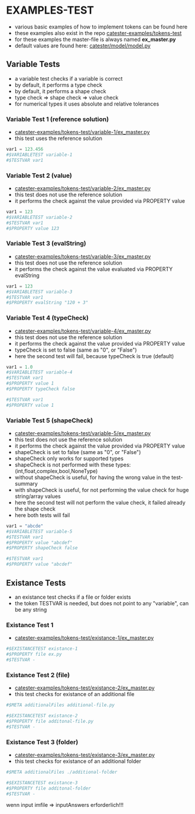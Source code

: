 # EXAMPLES-TEST
- various basic examples of how to implement tokens can be found here
- these examples also exist in the repo [catester-examples/tokens-test](../../catester-examples/tokens-test)
- for these examples the master-file is always named **ex_master.py**
- default values are found here: [catester/model/model.py](../catester/model/model.py#L83)

## Variable Tests
- a variable test checks if a variable is correct
- by default, it performs a type check
- by default, it performs a shape check
- type check => shape check => value check
- for numerical types it uses absolute and relative tolerances

### Variable Test 1 (reference solution)
- [catester-examples/tokens-test/variable-1/ex_master.py](../../catester-examples/tokens-test/variable-1/ex_master.py)
- this test uses the reference solution
```python
var1 = 123.456
#$VARIABLETEST variable-1
#$TESTVAR var1
```

### Variable Test 2 (value)
- [catester-examples/tokens-test/variable-2/ex_master.py](../../catester-examples/tokens-test/variable-2/ex_master.py)
- this test does not use the reference solution
- it performs the check against the value provided via PROPERTY value
```python
var1 = 123
#$VARIABLETEST variable-2
#$TESTVAR var1
#$PROPERTY value 123
```

### Variable Test 3 (evalString)
- [catester-examples/tokens-test/variable-3/ex_master.py](../../catester-examples/tokens-test/variable-3/ex_master.py)
- this test does not use the reference solution
- it performs the check against the value evaluated via PROPERTY evalString
```python
var1 = 123
#$VARIABLETEST variable-3
#$TESTVAR var1
#$PROPERTY evalString "120 + 3"
```

### Variable Test 4 (typeCheck)
- [catester-examples/tokens-test/variable-4/ex_master.py](../../catester-examples/tokens-test/variable-4/ex_master.py)
- this test does not use the reference solution
- it performs the check against the value provided via PROPERTY value
- typeCheck is set to false (same as "0", or "False")
- here the second test will fail, because typeCheck is true (default)
```python
var1 = 1.0
#$VARIABLETEST variable-4
#$TESTVAR var1
#$PROPERTY value 1
#$PROPERTY typeCheck false

#$TESTVAR var1
#$PROPERTY value 1
```

### Variable Test 5 (shapeCheck)
- [catester-examples/tokens-test/variable-5/ex_master.py](../../catester-examples/tokens-test/variable-5/ex_master.py)
- this test does not use the reference solution
- it performs the check against the value provided via PROPERTY value
- shapeCheck is set to false (same as "0", or "False")
- shapeCheck only works for supported types
- shapeCheck is not performed with these types: (int,float,complex,bool,NoneType)
- without shapeCheck is useful, for having the wrong value in the test-summary
- with shapeCheck is useful, for not performing the value check for huge string/array values
- here the second test will not perform the value check, it failed already the shape check
- here both tests will fail
```python
var1 = "abcde"
#$VARIABLETEST variable-5
#$TESTVAR var1
#$PROPERTY value "abcdef"
#$PROPERTY shapeCheck false

#$TESTVAR var1
#$PROPERTY value "abcdef"
```








## Existance Tests
- an existance test checks if a file or folder exists
- the token TESTVAR is needed, but does not point to any "variable", can be any string

### Existance Test 1
- [catester-examples/tokens-test/existance-1/ex_master.py](../../catester-examples/tokens-test/existance-1/ex_master.py)
```python
#$EXISTANCETEST existance-1
#$PROPERTY file ex.py
#$TESTVAR -
```

### Existance Test 2 (file)
- [catester-examples/tokens-test/existance-2/ex_master.py](../../catester-examples/tokens-test/existance-2/ex_master.py)
- this test checks for existance of an additional file
```python
#$META additionalFiles additional-file.py

#$EXISTANCETEST existance-2
#$PROPERTY file additonal-file.py
#$TESTVAR -
```

### Existance Test 3 (folder)
- [catester-examples/tokens-test/existance-3/ex_master.py](../../catester-examples/tokens-test/existance-3/ex_master.py)
- this test checks for existance of an additional folder
```python
#$META additionalFiles ./additional-folder

#$EXISTANCETEST existance-3
#$PROPERTY file additonal-folder
#$TESTVAR -
```





wenn input imfile => inputAnswers erforderlich!!!


